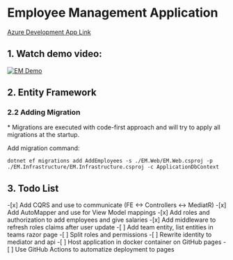 <h1>Employee Management Application</h1>

[Azure Development App Link](emanager-web-fsbpf8hrhrd7cqhp.northeurope-01.azurewebsites.net)

<h2>1. Watch demo video: </h2>

[![EM Demo](https://img.youtube.com/vi/dDwdu6Elq8c/0.jpg)](https://www.youtube.com/watch?v=dDwdu6Elq8c)

<h2>2. Entity Framework</h2>
<h3>2.2 Adding Migration</h3>
* Migrations are executed with code-first approach and will try to apply all migrations at the startup.

Add migration command:

`dotnet ef migrations add AddEmployees -s ./EM.Web/EM.Web.csproj -p ./EM.Infrastructure/EM.Infrastructure.csproj -c ApplicationDbContext`

<h2>3. Todo List</h2>
-[x] Add CQRS and use to communicate (FE <-> Controllers <-> MediatR)
-[x] Add AutoMapper and use for View Model mappings
-[x] Add roles and authorization to add employees and give salaries
-[x] Add middleware to refresh roles claims after user update
-[ ] Add team entity, list entities in teams razor page
-[ ] Split roles and permissions
-[ ] Rewrite identity to mediator and api
-[ ] Host application in docker container on GitHub pages
-[ ] Use GitHub Actions to automatize deployment to pages
